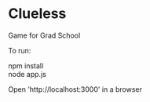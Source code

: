 Clueless
========

Game for Grad School

To run:

npm install<br>node app.js


Open 'http://localhost:3000' in a browser
